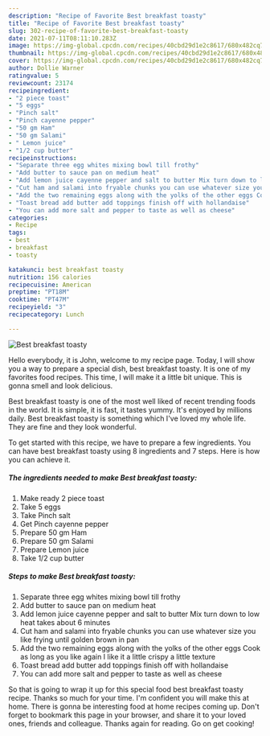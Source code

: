 ```yaml
---
description: "Recipe of Favorite Best breakfast toasty"
title: "Recipe of Favorite Best breakfast toasty"
slug: 302-recipe-of-favorite-best-breakfast-toasty
date: 2021-07-11T08:11:10.283Z
image: https://img-global.cpcdn.com/recipes/40cbd29d1e2c8617/680x482cq70/best-breakfast-toasty-recipe-main-photo.jpg
thumbnail: https://img-global.cpcdn.com/recipes/40cbd29d1e2c8617/680x482cq70/best-breakfast-toasty-recipe-main-photo.jpg
cover: https://img-global.cpcdn.com/recipes/40cbd29d1e2c8617/680x482cq70/best-breakfast-toasty-recipe-main-photo.jpg
author: Dollie Warner
ratingvalue: 5
reviewcount: 23174
recipeingredient:
- "2 piece toast"
- "5 eggs"
- "Pinch salt"
- "Pinch cayenne pepper"
- "50 gm Ham"
- "50 gm Salami"
- " Lemon juice"
- "1/2 cup butter"
recipeinstructions:
- "Separate three egg whites mixing bowl till frothy"
- "Add butter to sauce pan on medium heat"
- "Add lemon juice cayenne pepper and salt to butter Mix turn down to low heat takes about 6 minutes"
- "Cut ham and salami into fryable chunks you can use whatever size you like frying until golden brown in pan"
- "Add the two remaining eggs along with the yolks of the other eggs Cook as long as you like again I like it a little crispy a little texture"
- "Toast bread add butter add toppings finish off with hollandaise"
- "You can add more salt and pepper to taste as well as cheese"
categories:
- Recipe
tags:
- best
- breakfast
- toasty

katakunci: best breakfast toasty 
nutrition: 156 calories
recipecuisine: American
preptime: "PT18M"
cooktime: "PT47M"
recipeyield: "3"
recipecategory: Lunch

---
```



![Best breakfast toasty](https://img-global.cpcdn.com/recipes/40cbd29d1e2c8617/680x482cq70/best-breakfast-toasty-recipe-main-photo.jpg)

Hello everybody, it is John, welcome to my recipe page. Today, I will show you a way to prepare a special dish, best breakfast toasty. It is one of my favorites food recipes. This time, I will make it a little bit unique. This is gonna smell and look delicious.



Best breakfast toasty is one of the most well liked of recent trending foods in the world. It is simple, it is fast, it tastes yummy. It's enjoyed by millions daily. Best breakfast toasty is something which I've loved my whole life. They are fine and they look wonderful.


To get started with this recipe, we have to prepare a few ingredients. You can have best breakfast toasty using 8 ingredients and 7 steps. Here is how you can achieve it.

<!--inarticleads1-->

##### The ingredients needed to make Best breakfast toasty:

1. Make ready 2 piece toast
1. Take 5 eggs
1. Take Pinch salt
1. Get Pinch cayenne pepper
1. Prepare 50 gm Ham
1. Prepare 50 gm Salami
1. Prepare  Lemon juice
1. Take 1/2 cup butter




<!--inarticleads2-->

##### Steps to make Best breakfast toasty:

1. Separate three egg whites mixing bowl till frothy
1. Add butter to sauce pan on medium heat
1. Add lemon juice cayenne pepper and salt to butter Mix turn down to low heat takes about 6 minutes
1. Cut ham and salami into fryable chunks you can use whatever size you like frying until golden brown in pan
1. Add the two remaining eggs along with the yolks of the other eggs Cook as long as you like again I like it a little crispy a little texture
1. Toast bread add butter add toppings finish off with hollandaise
1. You can add more salt and pepper to taste as well as cheese




So that is going to wrap it up for this special food best breakfast toasty recipe. Thanks so much for your time. I'm confident you will make this at home. There is gonna be interesting food at home recipes coming up. Don't forget to bookmark this page in your browser, and share it to your loved ones, friends and colleague. Thanks again for reading. Go on get cooking!
